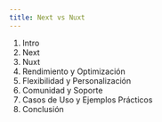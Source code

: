 ```yaml
---
title: Next vs Nuxt
---
```


1. Intro
1. Next
1. Nuxt
1. Rendimiento y Optimización
1. Flexibilidad y Personalización
1. Comunidad y Soporte
1. Casos de Uso y Ejemplos Prácticos
1. Conclusión
